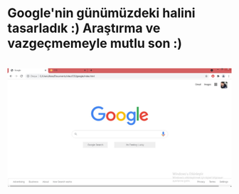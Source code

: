 # Google'nin günümüzdeki halini tasarladık :) Araştırma ve vazgeçmemeyle mutlu son :)
# ![SS.jpg](assets/SS.jpg)
